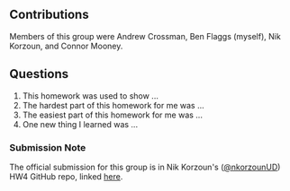 ## Contributions
Members of this group were Andrew Crossman, Ben Flaggs (myself), Nik Korzoun, and Connor Mooney.

## Questions
1. This homework was used to show ...
2. The hardest part of this homework for me was ...
3. The easiest part of this homework for me was ...
4. One new thing I learned was ...

### Submission Note
The official submission for this group is in Nik Korzoun's ([@nkorzounUD](https://github.com/nkorzounUD)) HW4 GitHub repo, linked [here](https://github.com/nkorzounUD/DSPS_NKorzoun/tree/main/HW4).
